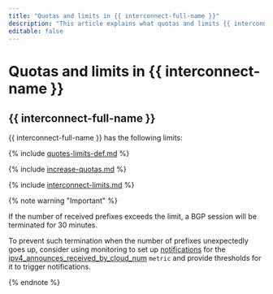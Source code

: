 ```yaml
---
title: "Quotas and limits in {{ interconnect-full-name }}"
description: "This article explains what quotas and limits {{ interconnect-name }} has."
editable: false
---
```


# Quotas and limits in {{ interconnect-name }}

## {{ interconnect-full-name }}

{{ interconnect-full-name }} has the following limits:

{% include [quotes-limits-def.md](../../_includes/quotes-limits-def.md) %}

{% include [increase-quotas.md](../../_includes/increase-quotas.md) %}

{% include [interconnect-limits.md](../../_includes/interconnect-limits.md) %}

{% note warning "Important" %}

If the number of received prefixes exceeds the limit, a BGP session will be terminated for 30 minutes.

To prevent such termination when the number of prefixes unexpectedly goes up, consider using monitoring to set up [notifications](../../monitoring/operations/alert/create-alert.md) for the [ipv4_announces_received_by_cloud_num](monitoring.md#private-metrics) `metric` and provide thresholds for it to trigger notifications.

{% endnote %}
